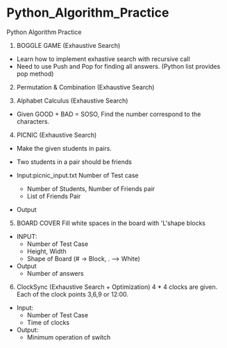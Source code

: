 # Python_Algorithm_Practice
Python Algorithm Practice 

1. BOGGLE GAME (Exhaustive Search)
 * Learn how to implement exhastive search with recursive call
 * Need to use Push and Pop for finding all answers. (Python list provides pop method) 

2. Permutation & Combination (Exhaustive Search)


3. Alphabet Calculus (Exhaustive Search)
 * Given GOOD + BAD = SOSO, Find the number correspond to the characters. 


4. PICNIC (Exhaustive Search)
 * Make the given students in pairs. 
 * Two students in a pair should be friends
 * Input:picnic_input.txt
	Number of Test case
	- Number of Students, Number of Friends pair
	- List of Friends Pair	

 * Output 

5. BOARD COVER
 Fill white spaces in the board with 'L'shape blocks
 * INPUT:
    - Number of Test Case
    - Height, Width
    - Shape of Board (# -> Block, . --> White)
 * Output
    - Number of answers

6. ClockSync (Exhaustive Search + Optimization)
  4 * 4 clocks are given. Each of the clock points 3,6,9 or 12:00.  
 * Input: 
   - Number of Test Case
   - Time of clocks   
 * Output:
   - Minimum operation of switch 
   